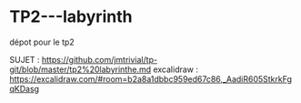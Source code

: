 # TP2---labyrinth
dépot pour le tp2 

SUJET : 
https://github.com/jmtrivial/tp-git/blob/master/tp2%20labyrinthe.md
excalidraw : https://excalidraw.com/#room=b2a8a1dbbc959ed67c86,_AadiR605StkrkFgqKDasg
